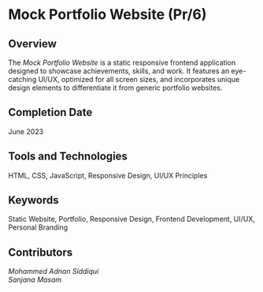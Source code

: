 # Mock Portfolio Website (Pr/6)

## Overview  
The *Mock Portfolio Website* is a static responsive frontend application designed to showcase achievements, skills, and work. It features an eye-catching UI/UX, optimized for all screen sizes, and incorporates unique design elements to differentiate it from generic portfolio websites.  

## Completion Date  
June 2023  

## Tools and Technologies  
HTML, CSS, JavaScript, Responsive Design, UI/UX Principles  

## Keywords  
Static Website, Portfolio, Responsive Design, Frontend Development, UI/UX, Personal Branding  

## Contributors  
*Mohammed Adnan Siddiqui*  
*Sanjana Masam*
